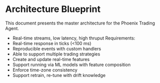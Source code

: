# Architecture Blueprint

This document presents the master architecture for the Phoenix Trading Agent.
 - Real-time streams, low latency, high thruput
Requirements:
- Real-time response in ticks (<100 ms)
- Reproducible events with custom handlers
- Able to support multiple trading strategies
- Create and update real-time features
- Support running via ML models with feature composition
- Enforce time-zone consistency
- Support retrain, re-tune with drift knowledge

